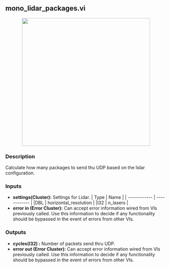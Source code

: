 ## mono_lidar_packages.vi
<p align="center">
<img src="" 
width="400"  />
</p>

### Description 
Calculate how many packages to send thu UDP based on the lidar configuration.

### Inputs

- **settings(Cluster):** Settings for Lidar.
| Type  | Name   |
| ------------ | ------------ |
|DBL  | horizontal_resolution |
|I32 | n_lasers  |
- **error in (Error Cluster):** Can accept error information wired from VIs previously called. Use this information to decide if any functionality should be bypassed in the event of errors from other VIs.


### Outputs

- **cycles(I32) :** Number of packets send thru UDP.
- **error out (Error Cluster):** Can accept error information wired from VIs previously called. Use this information to decide if any functionality should be bypassed in the event of errors from other VIs.
